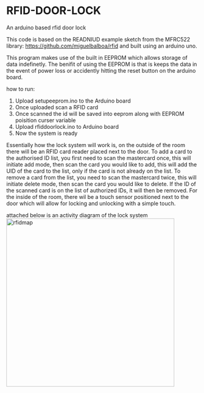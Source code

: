 # RFID-DOOR-LOCK
An arduino based rfid door lock

This code is based on the READNIUD example sketch from the MFRC522 library: https://github.com/miguelbalboa/rfid and built using an arduino uno.

This program makes use of the built in EEPROM which allows storage of data indefinetly. The benifit of using the EEPROM is that is keeps the data in the event of power loss or accidently hitting the reset button on the arduino board.

how to run:
1. Upload setupeeprom.ino to the Arduino board
2. Once uploaded scan a RFID card
3. Once scanned the id will be saved into eeprom along with EEPROM poisition curser variable
4. Upload rfiddoorlock.ino to Arduino board
5. Now the system is ready

Essentially how the lock system will work is, on the outside of the room there will be an RFID card reader placed next to the door. To add a card to the authorised ID list, you first need to scan the mastercard once, this will initiate add mode, then scan the card you would like to add, this will add the UID of the card to the list, only if the card is not already on the list. To remove a card from the list, you need to scan the mastercard twice, this will initiate delete mode, then scan the card you would like to delete. If the ID of the scanned card is on the list of authorized IDs, it will then be removed. For the inside of the room, there wil be a touch sensor positioned next to the door which will allow for locking and unlocking with a simple touch.



attached below is an activity diagram of the lock system
<img width="441" alt="rfidmap" src="https://user-images.githubusercontent.com/58381410/136876874-9b2fba10-d758-4c68-892c-76ac9421513f.png">
